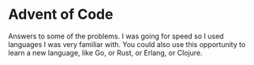 # Advent of Code

Answers to some of the problems. I was going for speed so I used languages I was very familiar with. You could also use this opportunity to learn a new language, like Go, or Rust, or Erlang, or Clojure.
